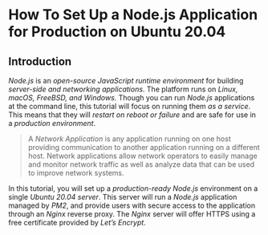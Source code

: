 # How To Set Up a Node.js Application for Production on Ubuntu 20.04

## Introduction

*Node.js* is an *open-source JavaScript runtime environment* for building *server-side and networking applications*. The platform runs on *Linux, macOS, FreeBSD, and Windows*. Though you can run *Node.js* applications at the command line, this tutorial will focus on running them *as a service*. This means that they will *restart on reboot or failure* and are safe for use in a *production environment*.

> A *Network Application* is any application running on one host providing communication to another application running on a different host. Network applications allow network operators to easily manage and monitor network traffic as well as analyze data that can be used to improve network systems.

In this tutorial, you will set up a *production-ready Node.js* environment on a single *Ubuntu 20.04 server*. This server will run a *Node.js* application managed by *PM2*, and provide users with secure access to the application through an *Nginx* reverse proxy. The *Nginx* server will offer HTTPS using a free certificate provided by *Let’s Encrypt*.
